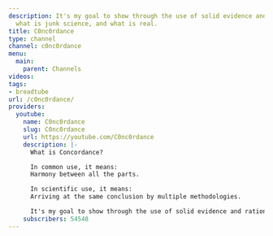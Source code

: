 ```yaml
---
description: It's my goal to show through the use of solid evidence and rational argument
  what is junk science, and what is real.
title: C0nc0rdance
type: channel
channel: c0nc0rdance
menu:
  main:
    parent: Channels
videos:
tags:
- breadtube
url: /c0nc0rdance/
providers:
  youtube:
    name: C0nc0rdance
    slug: C0nc0rdance
    url: https://youtube.com/C0nc0rdance
    description: |-
      What is Concordance?

      In common use, it means:
      Harmony between all the parts.

      In scientific use, it means:
      Arriving at the same conclusion by multiple methodologies.

      It's my goal to show through the use of solid evidence and rational argument what is junk science, and what is real.
    subscribers: 54548
---
```

